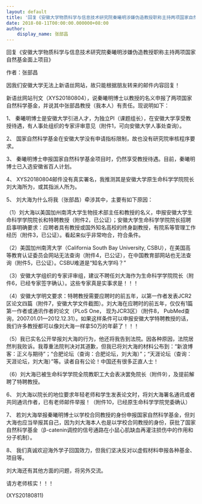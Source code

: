 ```yaml
---
layout: default
title: '回复《安徽大学物质科学与信息技术研究院秦曦明涉嫌伪造教授职称主持两项国家自然基金'
date: 2018-08-11T00:00:00.000000+08:00
author:
    display_name: 张部昌
---
```


回复《安徽大学物质科学与信息技术研究院秦曦明涉嫌伪造教授职称主持两项国家自然基金面上项目》

作者：张部昌

因我们安徽大学无法上新语丝网站，故只能根据朋友转来的邮件内容回复！

新语丝网站刊文（XYS20180804），说秦曦明博士以教授的名义申报了两项国家自然科学基金，并说其中张部昌教授（我本人）有责任。现说明如下：

1、     秦曦明博士是安徽大学引进人才，为独立PI（课题组长），在安徽大学享受教授待遇，有人事处组织的专家评审意见（附件1，可向安徽大学人事处查询）。

2、     国家自然科学基金在安徽大学没有申请指标限制，故也没有研究院审核程序要求。

3、     秦曦明博士申报国家自然科学基金项目时，仍然享受教授待遇。目前，秦曦明博士已入选安徽省百人计划。

4、     XYS20180804邮件没有真实署名，我推测其是安徽大学原生命科学学院院长刘大海所为，或其指派人所为。

5、     刘大海为什么将我（张部昌）牵涉其中，主要有如下原因：

（1）刘大海以美国加州南湾大学生物技术部主任和教授的名义，申报安徽大学生命科学学院院长和特聘教授（附件2，已公证）；安徽大学生命科学学院院长招聘启事明确要求：应聘者具有教授或国外知名高校的终身副教授，有院系等管理工作经历（附件3，已公证）。看起来似乎非常吻合，符合条件。

（2）美国加州南湾大学（California South Bay University, CSBU），在美国高等教育认证委员会网站无法查询（附件4，已公证），在中国教育部网站也无法查询（附件5，已公证）。CSBU难道是“知名大学吗？”

（3）安徽大学组织的专家评审组，建议不聘任刘大海作为生命科学学院院长（附件6，已经专家签字确认）。这些专家真是实事求是！！！

（4）安徽大学明文要求：特聘教授需要应聘时的前五年，以第一作者发表JCR2区论文四篇（附件7，安徽大学文件截图）。刘大海在应聘时的前五年，仅仅有1篇第一作者或通讯作者的论文（PLoS One， 现为JCR3区）（附件8， PubMed查询，2007.01.01—2012.12.31）。如果这样条件可以申报安徽大学特聘教授的话，我们许多教授都可以像刘大海一样拿50万的年薪了！！！

（5）我已实名公开举报刘大海的行为，他还将我告到法院。因各种原因，法院居然判我败诉。我尊重法院判决对其道歉，但我已将刘大海的材料公布到：“新浪博客：正义与期待”；“合肥论坛（查询：合肥论坛，刘大海）”；“天涯论坛（查询：天涯论坛，刘大海）”等。读者自有公论！中国还有很多正直人士！

（6）刘大海已被生命科学学院全院教职工大会表决罢免院长（附件9），及提前解聘了特聘教授。

6、     刘大海以院长的地位要求年轻老师和学生发表论文时，将刘大海署名通讯或者共同通讯作者，已有老师邮件举报！（附件10，已经原生命科学学院党委确认）

7、     若刘大海举报秦曦明博士以学校合同教授的身份申报国家自然科学基金，但刘大海也应当举报其自己，因为刘大海本人也是以学校合同教授的身份，获批了国家自然科学基金（β-catenin调控的信号通路在小鼠心肌缺血再灌注损伤中的作用和分子机制）。

8、   我们真诚欢迎海外学子回国效力，但我们坚决反对以虚假材料申报各种基金、项目等。

刘大海还有其他方面的问题，将另外交流。

请方老师核实！！！

(XYS20180811)

